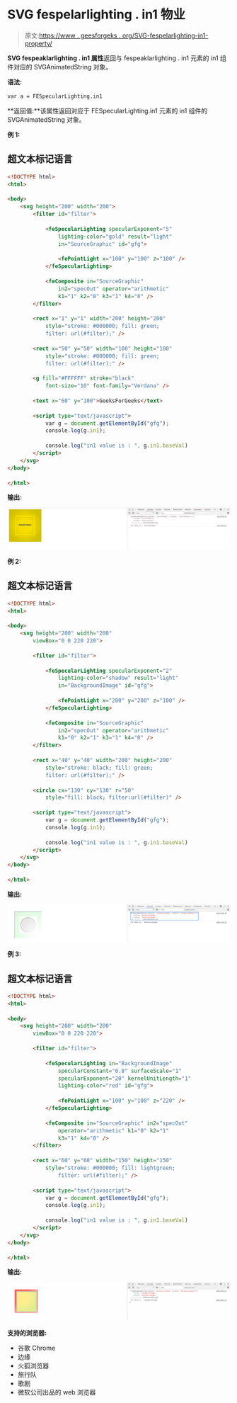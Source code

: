 # SVG fespelarlighting . in1 物业

> 原文:[https://www . geesforgeks . org/SVG-fespelarlighting-in1-property/](https://www.geeksforgeeks.org/svg-fespecularlighting-in1-property/)

**SVG fespeaklarlighting . in1 属性**返回与 fespeaklarlighting . in1 元素的 in1 组件对应的 SVGAnimatedString 对象。

**语法:**

```html
var a = FESpecularLighting.in1
```

**返回值:**该属性返回对应于 FESpecularLighting.in1 元素的 in1 组件的 SVGAnimatedString 对象。

**例 1:**

## 超文本标记语言

```html
<!DOCTYPE html>
<html>

<body>
    <svg height="200" width="200">
        <filter id="filter">

            <feSpecularLighting specularExponent="5" 
                lighting-color="gold" result="light" 
                in="SourceGraphic" id="gfg">

                <fePointLight x="100" y="100" z="100" />
            </feSpecularLighting>

            <feComposite in="SourceGraphic" 
                in2="specOut" operator="arithmetic" 
                k1="1" k2="0" k3="1" k4="0" />
        </filter>

        <rect x="1" y="1" width="200" height="200" 
            style="stroke: #000000; fill: green; 
            filter: url(#filter);" />

        <rect x="50" y="50" width="100" height="100" 
            style="stroke: #000000; fill: green; 
            filter: url(#filter);" />

        <g fill="#FFFFFF" stroke="black" 
            font-size="10" font-family="Verdana" />

        <text x="60" y="100">GeeksForGeeks</text>

        <script type="text/javascript">
            var g = document.getElementById("gfg");
            console.log(g.in1);

            console.log("in1 value is : ", g.in1.baseVal)
        </script>
    </svg>
</body>

</html>
```

**输出:**

![](img/a67b97d2a100cdaff04035d49ec124e5.png)

**例 2:**

## 超文本标记语言

```html
<!DOCTYPE html>
<html>

<body>
    <svg height="200" width="200" 
        viewBox="0 0 220 220">

        <filter id="filter">

            <feSpecularLighting specularExponent="2" 
                lighting-color="shadow" result="light"
                in="BackgroundImage" id="gfg">

                <fePointLight x="200" y="200" z="100" />
            </feSpecularLighting>

            <feComposite in="SourceGraphic" 
                in2="specOut" operator="arithmetic" 
                k1="0" k2="1" k3="1" k4="0" />
        </filter>

        <rect x="40" y="40" width="200" height="200" 
            style="stroke: black; fill: green; 
            filter: url(#filter);" />

        <circle cx="130" cy="130" r="50" 
            style="fill: black; filter:url(#filter)" />

        <script type="text/javascript">
            var g = document.getElementById("gfg");
            console.log(g.in1);

            console.log("in1 value is : ", g.in1.baseVal)
        </script>
    </svg>
</body>

</html>
```

**输出:**

![](img/fd456a18765d0d14288fa22685408ac9.png)

**例 3:**

## 超文本标记语言

```html
<!DOCTYPE html>
<html>

<body>
    <svg height="200" width="200" 
        viewBox="0 0 220 220">

        <filter id="filter">

            <feSpecularLighting in="BackgroundImage" 
                specularConstant="0.8" surfaceScale="1" 
                specularExponent="20" kernelUnitLength="1"
                lighting-color="red" id="gfg">

                <fePointLight x="100" y="100" z="220" />
            </feSpecularLighting>

            <feComposite in="SourceGraphic" in2="specOut" 
                operator="arithmetic" k1="0" k2="1" 
                k3="1" k4="0" />
        </filter>

        <rect x="60" y="60" width="150" height="150" 
            style="stroke: #000000; fill: lightgreen; 
                filter: url(#filter);" />

        <script type="text/javascript">
            var g = document.getElementById("gfg");
            console.log(g.in1);

            console.log("in1 value is : ", g.in1.baseVal)
        </script>
    </svg>
</body>

</html>
```

**输出:**

![](img/2dad26587b1bf5830296748338dd0ea3.png)

**支持的浏览器:**

*   谷歌 Chrome
*   边缘
*   火狐浏览器
*   旅行队
*   歌剧
*   微软公司出品的 web 浏览器